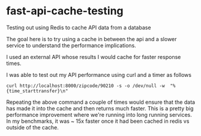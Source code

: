 # fast-api-cache-testing
Testing out using Redis to cache API data from a database

The goal here is to try using a cache in between the api and a slower service to understand the performance implications.

I used an external API whose results I would cache for faster response times. 

I was able to test out my API performance using curl and a timer as follows

`curl http://localhost:8000/zipcode/90210 -s -o /dev/null -w  "%{time_starttransfer}\n"`

Repeating the above command a couple of times would ensure that the data has made it into the cache and then returns much faster. This is a pretty big performance improvement where we're running into long running services. In my benchmarks, it was ~ 15x faster once it had been cached in redis vs outside of the cache. 